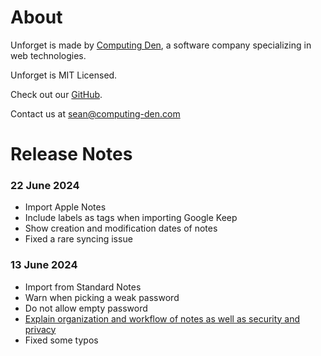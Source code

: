 # About

Unforget is made by [Computing Den](https://computing-den.com), a software company specializing in web technologies.

Unforget is MIT Licensed.

Check out our [GitHub](https://github.com/computing-den/unforget).

Contact us at sean@computing-den.com



# Release Notes

### 22 June 2024
- Import Apple Notes
- Include labels as tags when importing Google Keep
- Show creation and modification dates of notes
- Fixed a rare syncing issue

### 13 June 2024
- Import from Standard Notes
- Warn when picking a weak password
- Do not allow empty password
- [Explain organization and workflow of notes as well as security and privacy](https://github.com/computing-den/unforget/blob/master/README.md)
- Fixed some typos
